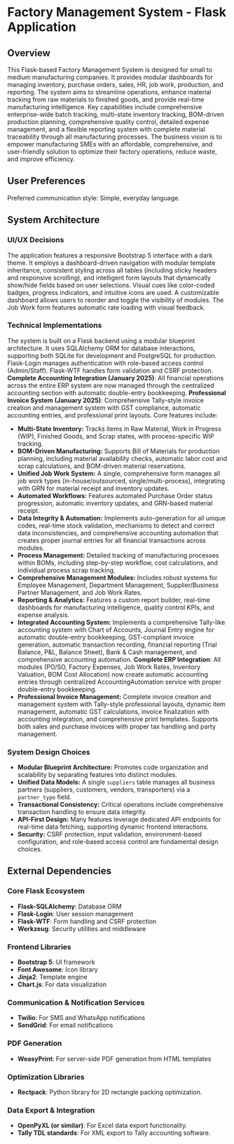# Factory Management System - Flask Application

## Overview
This Flask-based Factory Management System is designed for small to medium manufacturing companies. It provides modular dashboards for managing inventory, purchase orders, sales, HR, job work, production, and reporting. The system aims to streamline operations, enhance material tracking from raw materials to finished goods, and provide real-time manufacturing intelligence. Key capabilities include comprehensive enterprise-wide batch tracking, multi-state inventory tracking, BOM-driven production planning, comprehensive quality control, detailed expense management, and a flexible reporting system with complete material traceability through all manufacturing processes. The business vision is to empower manufacturing SMEs with an affordable, comprehensive, and user-friendly solution to optimize their factory operations, reduce waste, and improve efficiency.

## User Preferences
Preferred communication style: Simple, everyday language.

## System Architecture

### UI/UX Decisions
The application features a responsive Bootstrap 5 interface with a dark theme. It employs a dashboard-driven navigation with modular template inheritance, consistent styling across all tables (including sticky headers and responsive scrolling), and intelligent form layouts that dynamically show/hide fields based on user selections. Visual cues like color-coded badges, progress indicators, and intuitive icons are used. A customizable dashboard allows users to reorder and toggle the visibility of modules. The Job Work form features automatic rate loading with visual feedback.

### Technical Implementations
The system is built on a Flask backend using a modular blueprint architecture. It uses SQLAlchemy ORM for database interactions, supporting both SQLite for development and PostgreSQL for production. Flask-Login manages authentication with role-based access control (Admin/Staff). Flask-WTF handles form validation and CSRF protection. **Complete Accounting Integration (January 2025)**: All financial operations across the entire ERP system are now managed through the centralized accounting section with automatic double-entry bookkeeping. **Professional Invoice System (January 2025)**: Comprehensive Tally-style invoice creation and management system with GST compliance, automatic accounting entries, and professional print layouts. Core features include:
- **Multi-State Inventory:** Tracks items in Raw Material, Work in Progress (WIP), Finished Goods, and Scrap states, with process-specific WIP tracking.
- **BOM-Driven Manufacturing:** Supports Bill of Materials for production planning, including material availability checks, automatic labor cost and scrap calculations, and BOM-driven material reservations.
- **Unified Job Work System:** A single, comprehensive form manages all job work types (in-house/outsourced, single/multi-process), integrating with GRN for material receipt and inventory updates.
- **Automated Workflows:** Features automated Purchase Order status progression, automatic inventory updates, and GRN-based material receipt.
- **Data Integrity & Automation:** Implements auto-generation for all unique codes, real-time stock validation, mechanisms to detect and correct data inconsistencies, and comprehensive accounting automation that creates proper journal entries for all financial transactions across modules.
- **Process Management:** Detailed tracking of manufacturing processes within BOMs, including step-by-step workflow, cost calculations, and individual process scrap tracking.
- **Comprehensive Management Modules:** Includes robust systems for Employee Management, Department Management, Supplier/Business Partner Management, and Job Work Rates.
- **Reporting & Analytics:** Features a custom report builder, real-time dashboards for manufacturing intelligence, quality control KPIs, and expense analysis.
- **Integrated Accounting System:** Implements a comprehensive Tally-like accounting system with Chart of Accounts, Journal Entry engine for automatic double-entry bookkeeping, GST-compliant invoice generation, automatic transaction recording, financial reporting (Trial Balance, P&L, Balance Sheet), Bank & Cash management, and comprehensive accounting automation. **Complete ERP Integration**: All modules (PO/SO, Factory Expenses, Job Work Rates, Inventory Valuation, BOM Cost Allocation) now create automatic accounting entries through centralized AccountingAutomation service with proper double-entry bookkeeping.
- **Professional Invoice Management:** Complete invoice creation and management system with Tally-style professional layouts, dynamic item management, automatic GST calculations, invoice finalization with accounting integration, and comprehensive print templates. Supports both sales and purchase invoices with proper tax handling and party management.

### System Design Choices
- **Modular Blueprint Architecture:** Promotes code organization and scalability by separating features into distinct modules.
- **Unified Data Models:** A single `suppliers` table manages all business partners (suppliers, customers, vendors, transporters) via a `partner_type` field.
- **Transactional Consistency:** Critical operations include comprehensive transaction handling to ensure data integrity.
- **API-First Design:** Many features leverage dedicated API endpoints for real-time data fetching, supporting dynamic frontend interactions.
- **Security:** CSRF protection, input validation, environment-based configuration, and role-based access control are fundamental design choices.

## External Dependencies

### Core Flask Ecosystem
- **Flask-SQLAlchemy**: Database ORM
- **Flask-Login**: User session management
- **Flask-WTF**: Form handling and CSRF protection
- **Werkzeug**: Security utilities and middleware

### Frontend Libraries
- **Bootstrap 5**: UI framework
- **Font Awesome**: Icon library
- **Jinja2**: Template engine
- **Chart.js**: For data visualization

### Communication & Notification Services
- **Twilio**: For SMS and WhatsApp notifications
- **SendGrid**: For email notifications

### PDF Generation
- **WeasyPrint**: For server-side PDF generation from HTML templates

### Optimization Libraries
- **Rectpack**: Python library for 2D rectangle packing optimization.

### Data Export & Integration
- **OpenPyXL (or similar)**: For Excel data export functionality.
- **Tally TDL standards**: For XML export to Tally accounting software.